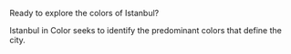 Ready to explore the colors of Istanbul?

Istanbul in Color seeks to identify the predominant colors that define the city.
